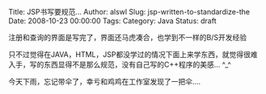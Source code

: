 Title: JSP书写要规范...
Author: alswl
Slug: jsp-written-to-standardize-the
Date: 2008-10-23 00:00:00
Tags: 
Category: Java
Status: draft

注册和查询的界面是写完了，界面还马虎凑合，也学到不一样的B/S开发经验

只不过觉得在JAVA，HTML，JSP都没学过的情况下面上来学东西，就觉得很难入手，写的东西显得不是那么规范，没有自己写的C++程序的美感... ^_^

今天下雨，忘记带伞了，幸亏和鸡鸡在工作室发现了一把伞....

